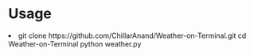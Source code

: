 # Usage
 <li>git clone https://github.com/ChillarAnand/Weather-on-Terminal.git
 cd Weather-on-Terminal
 python weather.py</li>
